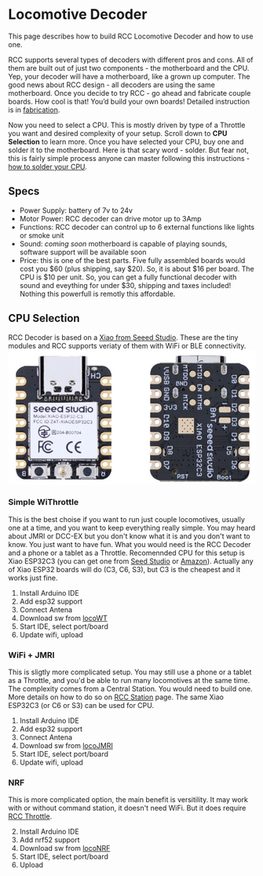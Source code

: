 # Locomotive Decoder

This page describes how to build RCC Locomotive Decoder and how to use one. 

RCC supports several types of decoders with different pros and cons. All of them are built out of just two components - the motherboard and the CPU. Yep, your decoder will have a motherboard, like a grown up computer. The good news about RCC design - all decoders are using the same motherboard. Once you decide to try RCC - go ahead and fabricate couple boards. How cool is that! You’d build your own boards! Detailed instruction is in [fabrication](fabrication).

Now you need to select a CPU. This is mostly driven by type of a Throttle you want and desired complexity of your setup. Scroll down to **CPU Selection** to learn more. Once you have selected your CPU, buy one and solder it to the motherboard. Here is that scary word - solder. But fear not, this is fairly simple process anyone can master following this instructions - [how to solder your CPU](soldering).

## Specs
 - Power Supply: battery of 7v to 24v
 - Motor Power: RCC decoder can drive motor up to 3Amp
 - Functions: RCC decoder can control up to 6 external functions like lights or smoke unit
 - Sound: _coming soon_ motherboard is capable of playing sounds, software support will be available soon
 - Price: this is one of the best parts. Five fully assembled boards would cost you $60 (plus shipping, say $20). So, it is about $16 per board. The CPU is $10 per unit. So, you can get a fully functional decoder with sound and eveything for under $30, shipping and taxes included! Nothing this powerfull is remotly this affordable.


## CPU Selection
RCC Decoder is based on a [Xiao from Seeed Studio](https://www.seeedstudio.com/xiao-series-page). These are the tiny modules and RCC supports veriaty of them with WiFi or BLE connectivity.
![Xiao](image/XIAO.jpg) 

### Simple WiThrottle

This is the best choise if you want to run just couple locomotives, usually one at a time, and you want to keep everything really simple. You may heard about JMRI or DCC-EX but you don't know what it is and you don't want to know. You just want to have fun. What you would need is the RCC Decoder and a phone or a tablet as a Throttle. Recomennded CPU for this setup is Xiao ESP32C3 (you can get one from [Seed Studio](tbd) or [Amazon](tbd)). Actually any of Xiao ESP32 boards will do (C3, C6, S3), but C3 is the cheapest and it works just fine.

1. Install Arduino IDE
2. Add esp32 support
3. Connect Antena
4. Download sw from [locoWT](tbd)
5. Start IDE, select port/board
6. Update wifi, upload

### WiFi + JMRI

This is sligtly more complicated setup. You may still use a phone or a tablet as a Throttle, and you'd be able to run many locomotives at the same time. The complexity comes from a Central Station. You would need to build one. More details on how to do so on [RCC Station](tbd) page. 
The same Xiao ESP32C3 (or C6 or S3) can be used for CPU. 

1. Install Arduino IDE
2. Add esp32 support
3. Connect Antena
4. Download sw from [locoJMRI](tbd)
5. Start IDE, select port/board
6. Update wifi, upload


### NRF

This is more complicated option, the main benefit is versitility. It may work with or without command station, it doesn't need WiFi. But it does require [RCC Throttle](https://github.com/vova-tymosh/RCC-Nodes/tree/main/Throttle).

2. Install Arduino IDE
3. Add nrf52 support
4. Download sw from [locoNRF](tbd)
5. Start IDE, select port/board
6. Upload







